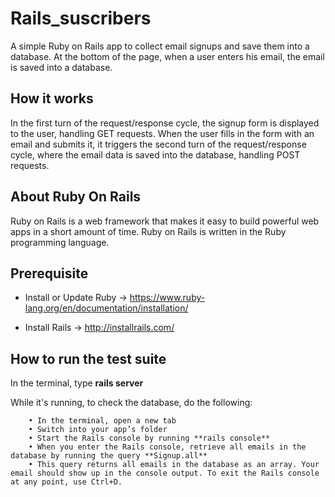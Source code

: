 # Rails_suscribers

A simple Ruby on Rails app to collect email signups and save them into a database. At the bottom of the page, when a user enters his email, the email is saved into a database.

## How it works

In the first turn of the request/response cycle, the signup form is displayed to the user, handling GET requests.
When the user fills in the form with an email and submits it, it triggers the second turn of the request/response cycle, where the email data is saved into the database, handling POST requests.

## About Ruby On Rails

Ruby on Rails is a web framework that makes it easy to build powerful web apps in a short amount of time.
Ruby on Rails is written in the Ruby programming language.


## Prerequisite

* Install or Update Ruby -> https://www.ruby-lang.org/en/documentation/installation/ 

* Install Rails -> http://installrails.com/



## How to run the test suite


In the terminal, type **rails server**

While it's running, to check the database, do the following:
	
		• In the terminal, open a new tab 
		• Switch into your app’s folder
		• Start the Rails console by running **rails console**
		• When you enter the Rails console, retrieve all emails in the database by running the query **Signup.all**
		• This query returns all emails in the database as an array. Your email should show up in the console output. To exit the Rails console at any point, use Ctrl+D.


